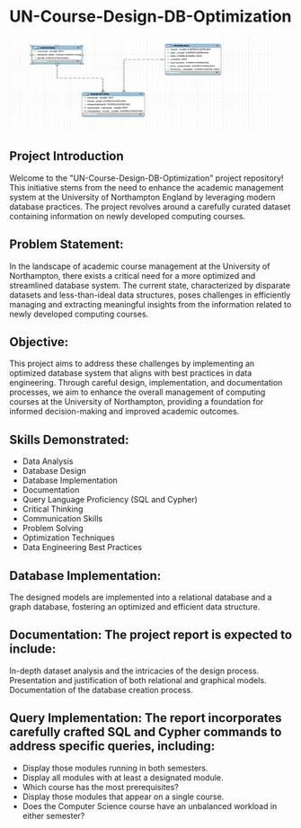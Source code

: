 # UN-Course-Design-DB-Optimization
![Project ERD](Project_ERD.png)

## Project Introduction

Welcome to the "UN-Course-Design-DB-Optimization" project repository! This initiative stems from the need to enhance the academic management system at the University of Northampton England by leveraging modern database practices. The project revolves around a carefully curated dataset containing information on newly developed computing courses.

## Problem Statement:

In the landscape of academic course management at the University of Northampton, there exists a critical need for a more optimized and streamlined database system. The current state, characterized by disparate datasets and less-than-ideal data structures, poses challenges in efficiently managing and extracting meaningful insights from the information related to newly developed computing courses.

## Objective:

This project aims to address these challenges by implementing an optimized database system that aligns with best practices in data engineering. Through careful design, implementation, and documentation processes, we aim to enhance the overall management of computing courses at the University of Northampton, providing a foundation for informed decision-making and improved academic outcomes.


## Skills Demonstrated:

- Data Analysis
- Database Design
- Database Implementation
- Documentation
- Query Language Proficiency (SQL and Cypher)
- Critical Thinking
- Communication Skills
- Problem Solving
- Optimization Techniques
- Data Engineering Best Practices

## Database Implementation: 
The designed models are implemented into a relational database and a graph database, fostering an optimized and efficient data structure.

## Documentation: The project report is expected to include:

In-depth dataset analysis and the intricacies of the design process.
Presentation and justification of both relational and graphical models.
Documentation of the database creation process.

## Query Implementation: The report incorporates carefully crafted SQL and Cypher commands to address specific queries, including:

- Display those modules running in both semesters.
- Display all modules with at least a designated module.
- Which course has the most prerequisites?
- Display those modules that appear on a single course.
- Does the Computer Science course have an unbalanced workload in either semester?




